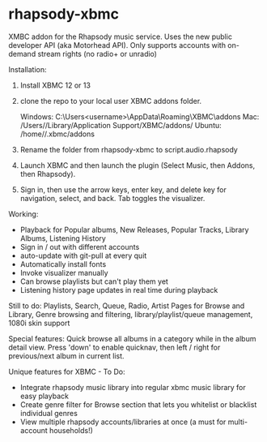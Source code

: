 rhapsody-xbmc
=============

XMBC addon for the Rhapsody music service. Uses the new public developer API (aka Motorhead API). Only supports accounts with on-demand stream rights (no radio+ or unradio)


Installation:

1) Install XBMC 12 or 13 

2) clone the repo to your local user XBMC addons folder.

    Windows: 	C:\Users\<username>\AppData\Roaming\XBMC\addons
    Mac: 		/Users/<username>/Library/Application Support/XBMC/addons/
    Ubuntu:		/home/<username>/.xbmc/addons

3) Rename the folder from rhapsody-xbmc to script.audio.rhapsody

4) Launch XBMC and then launch the plugin  (Select Music, then Addons, then Rhapsody). 

5) Sign in, then use the arrow keys, enter key, and delete key for navigation, select, and back. Tab toggles the visualizer. 

Working: 

- Playback for Popular albums, New Releases, Popular Tracks, Library Albums, Listening History
- Sign in / out with different accounts
- auto-update with git-pull at every quit
- Automatically install fonts
- Invoke visualizer manually
- Can browse playlists but can't play them yet
- Listening history page updates in real time during playback

Still to do: Playlists, Search, Queue, Radio, Artist Pages for Browse and Library, Genre browsing and filtering, library/playlist/queue management, 1080i skin support

Special features: Quick browse all albums in a category while in the album detail view. Press 'down' to enable quicknav, then left / right for previous/next album in current list. 

Unique features for XBMC - To Do:
- Integrate rhapsody music library into regular xbmc music library for easy playback
- Create genre filter for Browse section that lets you whitelist or blacklist individual genres
- View multiple rhapsody accounts/libraries at once (a must for multi-account households!)
